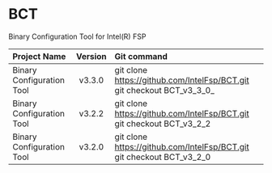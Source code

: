 # BCT
Binary Configuration Tool for Intel(R) FSP


Project Name | Version | Git command
:----------- | :-----: | :----------
Binary Configuration Tool | v3.3.0 | git clone https://github.com/IntelFsp/BCT.git git checkout BCT_v3_3_0_
Binary Configuration Tool | v3.2.2 | git clone https://github.com/IntelFsp/BCT.git git checkout BCT_v3_2_2
Binary Configuration Tool | v3.2.0 | git clone https://github.com/IntelFsp/BCT.git git checkout BCT_v3_2_0

